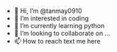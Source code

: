 - 👋 Hi, I’m @tanmay0910
- 👀 I’m interested in coding 
- 🌱 I’m currently learning python
- 💞️ I’m looking to collaborate on ...
- 📫 How to reach text me here

<!---
tanmay0910/tanmay0910 is a ✨ special ✨ repository because its `README.md` (this file) appears on your GitHub profile.
You can click the Preview link to take a look at your changes.
--->
